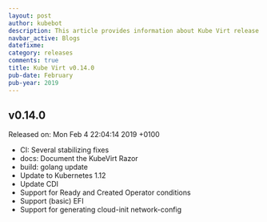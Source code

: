 ```yaml
---
layout: post
author: kubebot
description: This article provides information about Kube Virt release v0.14.0 changes
navbar_active: Blogs
datefixme:
category: releases
comments: true
title: Kube Virt v0.14.0
pub-date: February
pub-year: 2019
---
```



## v0.14.0

Released on: Mon Feb 4 22:04:14 2019 +0100

- CI: Several stabilizing fixes
- docs: Document the KubeVirt Razor
- build: golang update
- Update to Kubernetes 1.12
- Update CDI
- Support for Ready and Created Operator conditions
- Support (basic) EFI
- Support for generating cloud-init network-config
